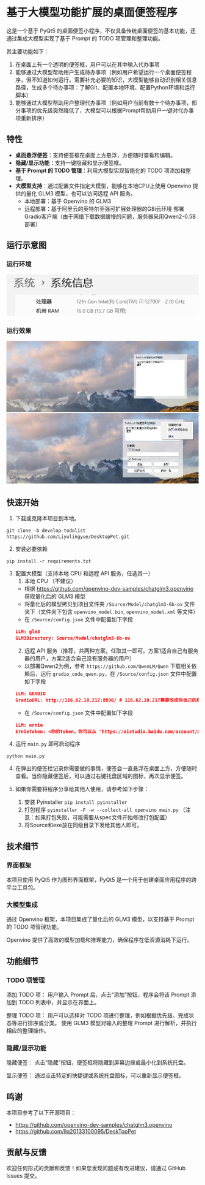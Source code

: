 # 基于大模型功能扩展的桌面便签程序  

这是一个基于 PyQt5 的桌面便签小程序，不仅具备传统桌面便签的基本功能，还通过集成大模型实现了基于 Prompt 的 TODO 项管理和整理功能。  

其主要功能如下：
1. 在桌面上有一个透明的便签框，用户可以在其中输入代办事项
2. 能够通过大模型帮助用户生成待办事项（例如用户希望运行一个桌面便签程序，但不知道如何运行，需要补充必要的知识，大模型能够自动识别相关信息路径，生成多个待办事项：了解Git、配置本地环境、配置Python环境和运行脚本）
3. 能够通过大模型帮助用户整理代办事项（例如用户当前有数十个待办事项，部分事项的优先级突然降低了，大模型可以根据Prompt帮助用户一键对代办事项重新排序）

## 特性  
  
- **桌面悬浮便签**：支持便签框在桌面上方悬浮，方便随时查看和编辑。  
- **隐藏/显示功能**：支持一键隐藏和显示便签框。  
- **基于 Prompt 的 TODO 管理**：利用大模型实现智能化的 TODO 项添加和整理。  
- **大模型支持**：通过配置文件指定大模型，能够在本地CPU上使用 Openvino 提供的量化 GLM3 模型，也可以访问远程 API 服务。 
   - 本地部署：基于 Openvino 的 GLM3
   - 远程部署：基于阿里云的英特尔至强可扩展处理器的G8i云环境 部署Gradio客户端（由于网络下载数据缓慢的问题，服务器采用Qwen2-0.5B部署）

## 运行示意图
### 运行环境
![run_env.png](Docs/Images/run_env.png)

### 运行效果
![run_example.png](Docs/Images/run_example.png)
![run_example2.png](Docs/Images/run_example2.png)

## 快速开始 
  
1. 下载或克隆本项目到本地。  
```commandline
git clone -b develop-todolist https://github.com/Liyulingyue/DesktopPet.git
```
2. 安装必要依赖
```commandline
pip install -r requirements.txt
```

3. 配置大模型（支持本地 CPU 和远程 API 服务，任选其一）
   1. 本地 CPU （不建议）
    - 根据 https://github.com/openvino-dev-samples/chatglm3.openvino 获取量化后的 GLM3 模型
    - 将量化后的模型拷贝到项目文件夹 `/Source/Model/chatglm3-6b-ov` 文件夹下（文件夹下包含 `openvino_model.bin`, `openvino_model.xml` 等文件）
    - 在 `/Source/config.json` 文件中配置如下字段
     ```json
     LLM: glm3
     GLM3Directory: Source/Model/chatglm3-6b-ov
     ```
   2. 远程 API 服务（推荐，共两种方案，任取其一即可。方案1适合自己有服务器的用户，方案2适合自己没有服务器的用户）
     - 以部署Qwen2为例，参考 `https://github.com/QwenLM/Qwen` 下载相关依赖后，运行 `gradio_code_qwen.py`，在 `/Source/config.json` 文件中配置如下字段
     ```json
     LLM: GRADIO
     GradioURL: http://116.62.10.217:8890/ # 116.62.10.217需要改成你自己的服务器IP，8890需要改成你自己的端口号
     ```
     - 在 `/Source/config.json` 文件中配置如下字段
     ```json
     LLM: ernie
     ErnieToken: <你的token，你可以从 "https://aistudio.baidu.com/account/accessToken" 获取此token>
     ```
3. 运行 `main.py` 即可启动程序
```commandline
python main.py
```

4. 在弹出的便签栏记录你需要做的事情，便签会一直悬浮在桌面上方，方便随时查看。当你隐藏便签后，可以通过右键托盘区域的图标，再次显示便签。  

5. 如果你需要将程序分享给其他人使用，请参考如下步骤：
   1. 安装 Pyinstaller `pip install pyinstaller`
   2. 打包程序 `pyinstaller -F -w --collect-all openvino main.py` （注意：如果打包失败，可能需要从spec文件开始修改打包配置）
   3. 将Source和exe放在同级目录下发给其他人即可。

## 技术细节
### 界面框架
本项目使用 PyQt5 作为图形界面框架，PyQt5 是一个用于创建桌面应用程序的跨平台工具包。

### 大模型集成
通过 Openvino 框架，本项目集成了量化后的 GLM3 模型，以支持基于 Prompt 的 TODO 项管理功能。

Openvino 提供了高效的模型加载和推理能力，确保程序在低资源消耗下运行。

## 功能细节
### TODO 项管理
添加 TODO 项：
用户输入 Prompt 后，点击“添加”按钮，程序会将该 Prompt 添加到 TODO 列表中，并显示在界面上。

整理 TODO 项：
用户可以选择对 TODO 项进行整理，例如根据优先级、完成状态等进行排序或分类。
使用 GLM3 模型对输入的整理 Prompt 进行解析，并执行相应的整理操作。

### 隐藏/显示功能
隐藏便签：
点击“隐藏”按钮，便签框将隐藏到屏幕边缘或最小化到系统托盘。

显示便签：
通过点击特定的快捷键或系统托盘图标，可以重新显示便签框。

## 鸣谢
本项目参考了以下开源项目：
- https://github.com/openvino-dev-samples/chatglm3.openvino
- https://github.com/llq20133100095/DeskTopPet

## 贡献与反馈
欢迎任何形式的贡献和反馈！如果您发现问题或有改进建议，请通过 GitHub Issues 提交。
